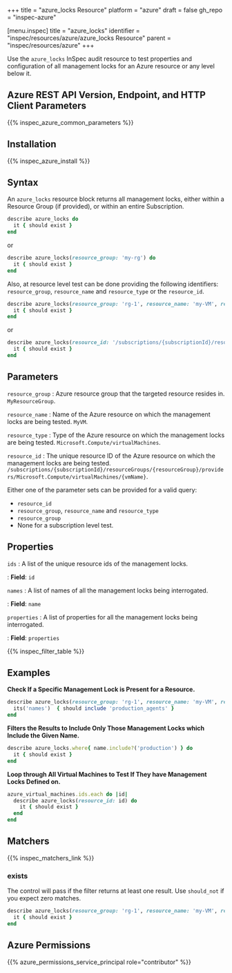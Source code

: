 +++
title = "azure_locks Resource"
platform = "azure"
draft = false
gh_repo = "inspec-azure"

[menu.inspec]
title = "azure_locks"
identifier = "inspec/resources/azure/azure_locks Resource"
parent = "inspec/resources/azure"
+++

Use the `azure_locks` InSpec audit resource to test properties and configuration of all management locks for an Azure resource or any level below it.

## Azure REST API Version, Endpoint, and HTTP Client Parameters

{{% inspec_azure_common_parameters %}}

## Installation

{{% inspec_azure_install %}}

## Syntax

An `azure_locks` resource block returns all management locks, either within a Resource Group (if provided), or within an entire Subscription.
```ruby
describe azure_locks do
  it { should exist }
end
```
or
```ruby
describe azure_locks(resource_group: 'my-rg') do
  it { should exist }
end
```
Also, at resource level test can be done providing the following identifiers: `resource_group`, `resource_name` and `resource_type` or the `resource_id`.
```ruby
describe azure_locks(resource_group: 'rg-1', resource_name: 'my-VM', resource_type: 'Microsoft.Compute/virtualMachines') do
  it { should exist }
end
```
or
```ruby
describe azure_locks(resource_id: '/subscriptions/{subscriptionId}/resourceGroups/{resourceGroup}/providers/Microsoft.Compute/virtualMachines/{vmName}') do
  it { should exist }
end
```

## Parameters

`resource_group`
: Azure resource group that the targeted resource resides in. `MyResourceGroup`.

`resource_name`
: Name of the Azure resource on which the management locks are being tested. `MyVM`.

`resource_type`
: Type of the Azure resource on which the management locks are being tested. `Microsoft.Compute/virtualMachines`.

`resource_id`
: The unique resource ID of the Azure resource on which the management locks are being tested. `/subscriptions/{subscriptionId}/resourceGroups/{resourceGroup}/providers/Microsoft.Compute/virtualMachines/{vmName}`.

Either one of the parameter sets can be provided for a valid query:
- `resource_id`
- `resource_group`, `resource_name` and `resource_type`
- `resource_group`
- None for a subscription level test.

## Properties

`ids`
: A list of the unique resource ids of the management locks.

: **Field**: `id`

`names`
: A list of names of all the management locks being interrogated.

: **Field**: `name`

`properties`
: A list of properties for all the management locks being interrogated.

: **Field**: `properties`

{{% inspec_filter_table %}}

## Examples

**Check If a Specific Management Lock is Present for a Resource.**

```ruby
describe azure_locks(resource_group: 'rg-1', resource_name: 'my-VM', resource_type: 'Microsoft.Compute/virtualMachines') do
  its('names')  { should include 'production_agents' }
end
```

**Filters the Results to Include Only Those Management Locks which Include the Given Name.**

```ruby
describe azure_locks.where{ name.include?('production') } do
  it { should exist }
end
```

**Loop through All Virtual Machines to Test If They have Management Locks Defined on.**

```ruby
azure_virtual_machines.ids.each do |id|
  describe azure_locks(resource_id: id) do
    it { should exist }
  end
end
``` 

## Matchers

{{% inspec_matchers_link %}}

### exists

The control will pass if the filter returns at least one result. Use `should_not` if you expect zero matches.
```ruby
describe azure_locks(resource_group: 'rg-1', resource_name: 'my-VM', resource_type: 'Microsoft.Compute/virtualMachines') do
  it { should exist }
end
```

## Azure Permissions

{{% azure_permissions_service_principal role="contributor" %}}
